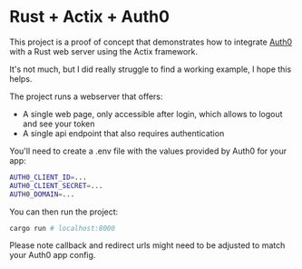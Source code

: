# Rust + Actix + Auth0
This project is a proof of concept that demonstrates how to integrate [Auth0](https://auth0.com/) with a Rust web server using the Actix framework. 

It's not much, but I did really struggle to find a working example, I hope this helps.

The project runs a webserver that offers:
* A single web page, only accessible after login, which allows to logout and see your token
* A single api endpoint that also requires authentication

You'll need to create a .env file with the values provided by Auth0 for your app:
```bash
AUTH0_CLIENT_ID=...
AUTH0_CLIENT_SECRET=...
AUTH0_DOMAIN=...
```

You can then run the project:
```bash
cargo run # localhost:8000
```

Please note callback and redirect urls might need to be adjusted to match your Auth0 app config.